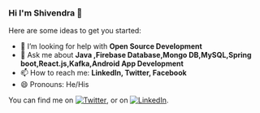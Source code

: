 ### Hi I'm Shivendra 👋

<!--
**Shivendra-99/Shivendra-99** is a ✨ _special_ ✨ repository because its `README.md` (this file) appears on your GitHub profile.-->

Here are some ideas to get you started:

- 🤔 I’m looking for help with <b> Open Source Development </b>
- 💬 Ask me about <b> Java ,Firebase Database,Mongo DB,MySQL,Spring boot,React.js,Kafka,Android App Development</b>
- 📫 How to reach me: <b> LinkedIn, Twitter, Facebook </b>
- 😄 Pronouns: He/His

<!-- Actual text -->

You can find me on [![Twitter][1.2]][1], or on [![LinkedIn][2.2]][2].

<!-- Icons -->

[1.2]: http://i.imgur.com/wWzX9uB.png (Shivendra)
[2.2]: https://raw.githubusercontent.com/MartinHeinz/MartinHeinz/master/linkedin-3-16.png (Shivendra)

<!-- Links to your social media accounts -->

[1]: https://twitter.com/Shivendra9598/
[2]: https://www.linkedin.com/in/shivendra-kumar-sonkar-4349ab17b
